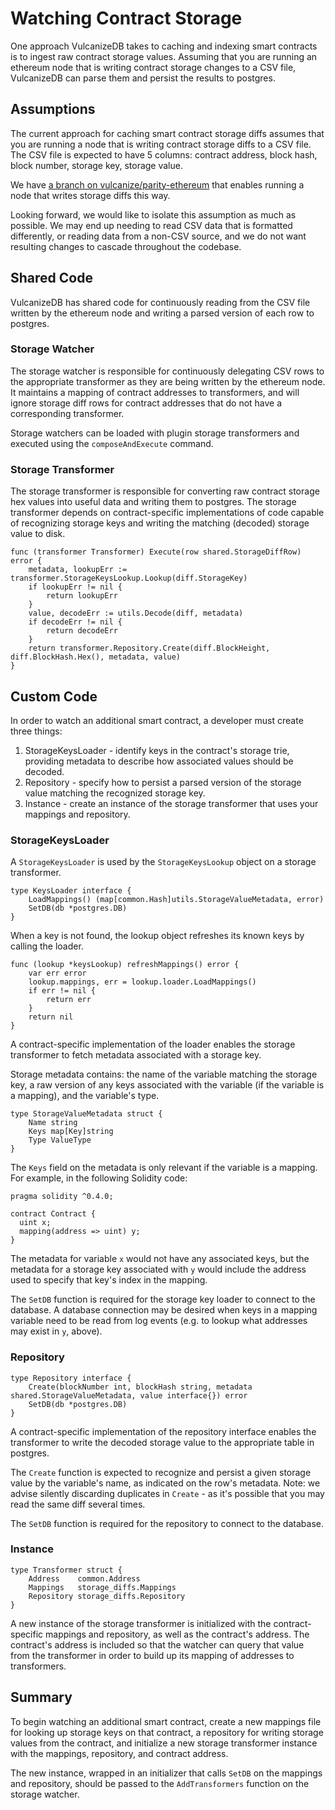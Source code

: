 # Watching Contract Storage

One approach VulcanizeDB takes to caching and indexing smart contracts is to ingest raw contract storage values.
Assuming that you are running an ethereum node that is writing contract storage changes to a CSV file, VulcanizeDB can parse them and persist the results to postgres.

## Assumptions

The current approach for caching smart contract storage diffs assumes that you are running a node that is writing contract storage diffs to a CSV file.
The CSV file is expected to have 5 columns: contract address, block hash, block number, storage key, storage value.

We have [a branch on vulcanize/parity-ethereum](https://github.com/vulcanize/parity-ethereum/tree/watch-storage-diffs) that enables running a node that writes storage diffs this way.

Looking forward, we would like to isolate this assumption as much as possible.
We may end up needing to read CSV data that is formatted differently, or reading data from a non-CSV source, and we do not want resulting changes to cascade throughout the codebase.

## Shared Code

VulcanizeDB has shared code for continuously reading from the CSV file written by the ethereum node and writing a parsed version of each row to postgres.

### Storage Watcher

The storage watcher is responsible for continuously delegating CSV rows to the appropriate transformer as they are being written by the ethereum node.
It maintains a mapping of contract addresses to transformers, and will ignore storage diff rows for contract addresses that do not have a corresponding transformer.

Storage watchers can be loaded with plugin storage transformers and executed using the `composeAndExecute` command.

### Storage Transformer

The storage transformer is responsible for converting raw contract storage hex values into useful data and writing them to postgres.
The storage transformer depends on contract-specific implementations of code capable of recognizing storage keys and writing the matching (decoded) storage value to disk.

```golang
func (transformer Transformer) Execute(row shared.StorageDiffRow) error {
	metadata, lookupErr := transformer.StorageKeysLookup.Lookup(diff.StorageKey)
	if lookupErr != nil {
		return lookupErr
	}
	value, decodeErr := utils.Decode(diff, metadata)
	if decodeErr != nil {
		return decodeErr
	}
	return transformer.Repository.Create(diff.BlockHeight, diff.BlockHash.Hex(), metadata, value)
}
```

## Custom Code

In order to watch an additional smart contract, a developer must create three things:

1. StorageKeysLoader - identify keys in the contract's storage trie, providing metadata to describe how associated values should be decoded.
1. Repository - specify how to persist a parsed version of the storage value matching the recognized storage key.
1. Instance - create an instance of the storage transformer that uses your mappings and repository.

### StorageKeysLoader

A `StorageKeysLoader` is used by the `StorageKeysLookup` object on a storage transformer.

```golang
type KeysLoader interface {
	LoadMappings() (map[common.Hash]utils.StorageValueMetadata, error)
	SetDB(db *postgres.DB)
}
```

When a key is not found, the lookup object refreshes its known keys by calling the loader.

```golang
func (lookup *keysLookup) refreshMappings() error {
	var err error
	lookup.mappings, err = lookup.loader.LoadMappings()
	if err != nil {
		return err
	}
	return nil
}
```

A contract-specific implementation of the loader enables the storage transformer to fetch metadata associated with a storage key.

Storage metadata contains: the name of the variable matching the storage key, a raw version of any keys associated with the variable (if the variable is a mapping), and the variable's type.

```golang
type StorageValueMetadata struct {
	Name string
	Keys map[Key]string
	Type ValueType
}
```

The `Keys` field on the metadata is only relevant if the variable is a mapping. For example, in the following Solidity code:

```solidity
pragma solidity ^0.4.0;

contract Contract {
  uint x;
  mapping(address => uint) y;
}
```

The metadata for variable `x` would not have any associated keys, but the metadata for a storage key associated with `y` would include the address used to specify that key's index in the mapping.

The `SetDB` function is required for the storage key loader to connect to the database.
A database connection may be desired when keys in a mapping variable need to be read from log events (e.g. to lookup what addresses may exist in `y`, above).

### Repository

```golang
type Repository interface {
	Create(blockNumber int, blockHash string, metadata shared.StorageValueMetadata, value interface{}) error
	SetDB(db *postgres.DB)
}
```

A contract-specific implementation of the repository interface enables the transformer to write the decoded storage value to the appropriate table in postgres.

The `Create` function is expected to recognize and persist a given storage value by the variable's name, as indicated on the row's metadata.
Note: we advise silently discarding duplicates in `Create` - as it's possible that you may read the same diff several times.

The `SetDB` function is required for the repository to connect to the database.

### Instance

```golang
type Transformer struct {
	Address    common.Address
	Mappings   storage_diffs.Mappings
	Repository storage_diffs.Repository
}
```

A new instance of the storage transformer is initialized with the contract-specific mappings and repository, as well as the contract's address.
The contract's address is included so that the watcher can query that value from the transformer in order to build up its mapping of addresses to transformers.

## Summary

To begin watching an additional smart contract, create a new mappings file for looking up storage keys on that contract, a repository for writing storage values from the contract, and initialize a new storage transformer instance with the mappings, repository, and contract address.

The new instance, wrapped in an initializer that calls `SetDB` on the mappings and repository, should be passed to the `AddTransformers` function on the storage watcher.